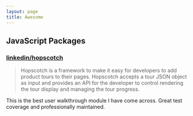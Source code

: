 ```yaml
---
layout: page
title: Awesome
---
```


## JavaScript Packages

### [linkedin/hopscotch](https://github.com/linkedin/hopscotch)

> Hopscotch is a framework to make it easy for developers to add product tours to their pages. Hopscotch accepts a tour JSON object as input and provides an API for the developer to control rendering the tour display and managing the tour progress.

This is the best user walkthrough module I have come across. Great test coverage and professionally maintained.
